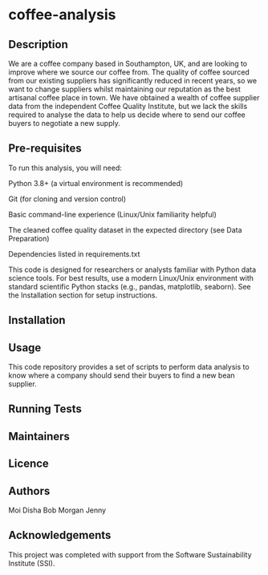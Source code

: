 # coffee-analysis

## Description
We are a coffee company based in Southampton, UK, and are looking to improve where we source our coffee from. The quality of coffee sourced from our existing suppliers has significantly reduced in recent years, so we want to change suppliers whilst maintaining our reputation as the best artisanal coffee place in town. We have obtained a wealth of coffee supplier data from the independent Coffee Quality Institute, but we lack the skills required to analyse the data to help us decide where to send our coffee buyers to negotiate a new supply.

## Pre-requisites
To run this analysis, you will need:

Python 3.8+ (a virtual environment is recommended)

Git (for cloning and version control)

Basic command-line experience (Linux/Unix familiarity helpful)

The cleaned coffee quality dataset in the expected directory (see Data Preparation)

Dependencies listed in requirements.txt

This code is designed for researchers or analysts familiar with Python data science tools. For best results, use a modern Linux/Unix environment with standard scientific Python stacks (e.g., pandas, matplotlib, seaborn). See the Installation section for setup instructions.

## Installation

## Usage
This code repository provides a set of scripts to perform data analysis to know where a company should send their buyers to find a new bean supplier.

## Running Tests

## Maintainers

## Licence

## Authors
Moi Disha Bob Morgan Jenny

## Acknowledgements

This project was completed with support from the Software Sustainability Institute (SSI).
